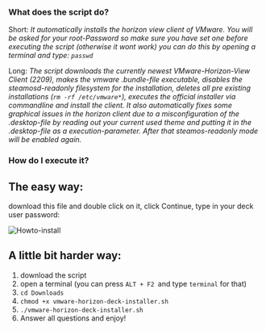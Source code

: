 ### What does the script do?

Short: _It automatically installs the horizon view client of VMware. You will be asked for your root-Password so make sure you have set one before executing the script (otherwise it wont work) you can do this by opening a terminal and type: `passwd`_

Long: _The script downloads the currently newest VMware-Horizon-View Client (2209), makes the vmware .bundle-file executable, disables the steamosd-readonly filesystem for the installation, deletes all pre existing installations (`rm -rf /etc/vmware*`), executes the official installer via commandline and install the client. It also automatically fixes some graphical issues in the horizon client due to a misconfiguration of the .desktop-file by reading out your current used theme and putting it in the .desktop-file as a execution-parameter. After that steamos-readonly mode will be enabled again._

### How do I execute it?

## The easy way: 

download this file and double click on it, click Continue, type in your deck user password:

![Howto-install](https://user-images.githubusercontent.com/11188422/211880636-59cc9bdc-b0ed-441a-b8bb-93b2263dd942.png)

## A little bit harder way:
1. download the script 
2. open a terminal (you can press `ALT + F2 `and type `terminal` for that)
3. `cd Downloads`
4. `chmod +x vmware-horizon-deck-installer.sh`
5. `./vmware-horizon-deck-installer.sh`
6. Answer all questions and enjoy!
